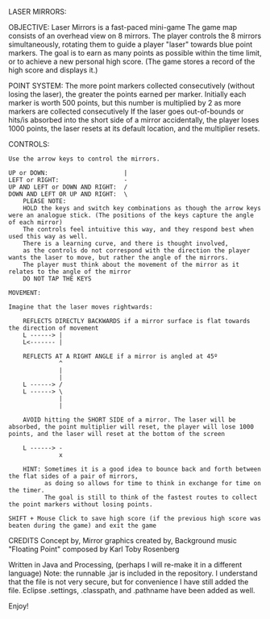 LASER MIRRORS:

OBJECTIVE:
Laser Mirrors is a fast-paced mini-game
The game map consists of an overhead view on 8 mirrors.
The player controls the 8 mirrors simultaneously, rotating them to guide a player "laser" towards blue point markers.
The goal is to earn as many points as possible within the time limit, or to achieve a new personal high score. (The game stores a record of the high score and displays it.)

POINT SYSTEM:
The more point markers collected consecutively (without losing the laser), the greater the points earned per marker. Initially each marker is worth 500 points, but this number is multiplied by 2 as more markers are collected consecutively
If the laser goes out-of-bounds or hits/is absorbed into the short side of a mirror accidentally, the player loses 1000 points, the laser resets at its default location, and the multiplier resets.

CONTROLS:

	Use the arrow keys to control the mirrors.
	
	UP or DOWN: 					|
	LEFT or RIGHT: 				    -
	UP AND LEFT or DOWN AND RIGHT:  /
	DOWN AND LEFT OR UP AND RIGHT:  \
		PLEASE NOTE:
		HOLD the keys and switch key combinations as though the arrow keys were an analogue stick. (The positions of the keys capture the angle of each mirror)
		The controls feel intuitive this way, and they respond best when used this way as well. 
		There is a learning curve, and there is thought involved, 
		as the controls do not correspond with the direction the player wants the laser to move, but rather the angle of the mirrors. 
		The player must think about the movement of the mirror as it relates to the angle of the mirror
		DO NOT TAP THE KEYS

	MOVEMENT:
	
	Imagine that the laser moves rightwards:
	
		REFLECTS DIRECTLY BACKWARDS if a mirror surface is flat towards the direction of movement
		L ------> |
		L<------- |
		
		REFLECTS AT A RIGHT ANGLE if a mirror is angled at 45º
				  ^
				  |
				  |
		L ------> /
		L ------> \
				  |
				  |
				  
		AVOID hitting the SHORT SIDE of a mirror. The laser will be absorbed, the point multiplier will reset, the player will lose 1000 points, and the laser will reset at the bottom of the screen
		
		L ------> -
				  x
	
		HINT: Sometimes it is a good idea to bounce back and forth between the flat sides of a pair of mirrors, 
			  as doing so allows for time to think in exchange for time on the timer.
			  The goal is still to think of the fastest routes to collect the point markers without losing points.
			  
	SHIFT + Mouse Click to save high score (if the previous high score was beaten during the game) and exit the game

CREDITS
Concept by,
Mirror graphics created by,
Background music "Floating Point" composed by Karl Toby Rosenberg

Written in Java and Processing, (perhaps I will re-make it in a different language)
Note: the runnable .jar is included in the repository. I understand that the file is not very secure, but for convenience I have still added the file. Eclipse .settings, .classpath, and .pathname have been added as well.

Enjoy!
